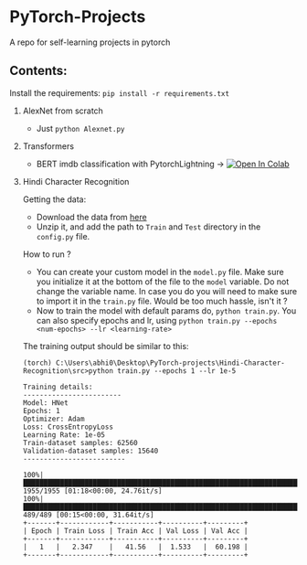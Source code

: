 # PyTorch-Projects

A repo for self-learning projects in pytorch
## Contents: 

Install the requirements: `pip install -r requirements.txt`

1. AlexNet from scratch

    - Just `python Alexnet.py`

2. Transformers
    - BERT imdb classification with PytorchLightning -> [![Open In Colab](https://colab.research.google.com/assets/colab-badge.svg)](https://colab.research.google.com/drive/16jIR2MtvNRRaON4xfIDQOsN5W0j817z3#scrollTo=e29ce689-a0b6-4570-83c3-92a103d97e05)

3. Hindi Character Recognition

    Getting the data:
    - Download the data from [here](https://www.kaggle.com/datasets/suvooo/hindi-character-recognition)
    - Unzip it, and add the path to `Train` and `Test` directory in the `config.py` file.
    
    How to run ?
    - You can create your custom model in the `model.py` file. Make sure you initialize it at the bottom of the file to the `model` variable. Do not change the variable name. In case you do you will need to make sure to import it in the `train.py` file. Would be too much hassle, isn't it ?
    - Now to train the model with default params do, `python train.py`. You can also specify epochs and lr, using `python train.py --epochs <num-epochs> --lr <learning-rate>`

    The training output should be similar to this:
    ```
    (torch) C:\Users\abhi0\Desktop\PyTorch-projects\Hindi-Character-Recognition\src>python train.py --epochs 1 --lr 1e-5

    Training details:
    ------------------------
    Model: HNet
    Epochs: 1
    Optimizer: Adam
    Loss: CrossEntropyLoss
    Learning Rate: 1e-05
    Train-dataset samples: 62560
    Validation-dataset samples: 15640
    -------------------------

    100%|███████████████████████████████████████████████████████████████████████████████████████████████████████████████████████████████| 1955/1955 [01:18<00:00, 24.76it/s] 
    100%|█████████████████████████████████████████████████████████████████████████████████████████████████████████████████████████████████| 489/489 [00:15<00:00, 31.64it/s] 
    +-------+------------+-----------+----------+---------+
    | Epoch | Train Loss | Train Acc | Val Loss | Val Acc |
    +-------+------------+-----------+----------+---------+
    |   1   |   2.347    |   41.56   |  1.533   |  60.198 |
    +-------+------------+-----------+----------+---------+
    ```       